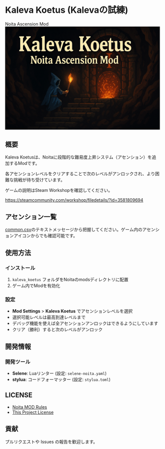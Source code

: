 # Kaleva Koetus (Kalevaの試練)

Noita Ascension Mod
![サムネイル](./workshop_preview_image.png)

## 概要

Kaleva Koetusは、Noitaに段階的な難易度上昇システム（アセンション）を追加するModです。

各アセンションレベルをクリアすることで次のレベルがアンロックされ、より困難な挑戦が待ち受けています。

ゲームの説明はSteam Workshopを確認してください。

<https://steamcommunity.com/workshop/filedetails/?id=3581809694>

## アセンション一覧

[common.csv](files/translations/common.csv)のテキストメッセージから把握してください。ゲーム内のアセンションアイコンからでも確認可能です。

## 使用方法

### インストール

1. `kaleva_koetus` フォルダをNoitaのmodsディレクトリに配置
2. ゲーム内でModを有効化

### 設定

- **Mod Settings** > **Kaleva Koetus** でアセンションレベルを選択
- 選択可能レベルは最高到達レベルまで
- デバッグ機能を使えば全アセンションアンロックはできるようにしています
- クリア（勝利）すると次のレベルがアンロック

## 開発情報

### 開発ツール

- **Selene**: Luaリンター (設定: `selene-noita.yaml`)
- **stylua**: コードフォーマッター (設定: `stylua.toml`)

## LICENSE

- [Noita MOD Rules](docs/NOITA_MOD_RULES.md)
- [This Project License](docs/LICENSE.md)

## 貢献

プルリクエストや Issues の報告を歓迎します。
